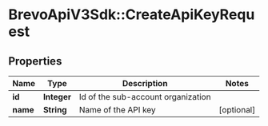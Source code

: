 # BrevoApiV3Sdk::CreateApiKeyRequest

## Properties
Name | Type | Description | Notes
------------ | ------------- | ------------- | -------------
**id** | **Integer** | Id of the sub-account organization | 
**name** | **String** | Name of the API key | [optional] 


